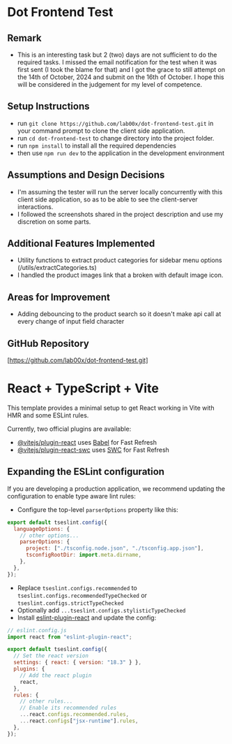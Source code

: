 # Dot Frontend Test

## Remark
- This is an interesting task but 2 (two) days are not sufficient to do the required tasks. I missed the email notification for the test when it was first sent (I took the blame for that) and I got the grace to still attempt on the 14th of October, 2024 and submit on the 16th of October. I hope this will be considered in the judgement for my level of competence.  

## Setup Instructions
- run `git clone https://github.com/lab00x/dot-frontend-test.git` in your command prompt to clone the client side application.
- run `cd dot-frontend-test` to change directory into the project folder.
- run `npm install` to install all the required dependencies
- then use `npm run dev` to the application in the development environment

## Assumptions and Design Decisions

- I'm assuming the tester will run the server locally concurrently with this client side application, so as to be able to see the client-server interactions.
- I followed the screenshots shared in the project description and use my discretion on some parts.

## Additional Features Implemented

- Utility functions to extract product categories for sidebar menu options (/utils/extractCategories.ts)
- I handled the product images link that a broken with default image icon.

## Areas for Improvement

- Adding debouncing to the product search so it doesn't make api call at every change of input field character

## GitHub Repository

[https://github.com/lab00x/dot-frontend-test.git]

<!-- ***************************************************** -->

# React + TypeScript + Vite

This template provides a minimal setup to get React working in Vite with HMR and some ESLint rules.

Currently, two official plugins are available:

- [@vitejs/plugin-react](https://github.com/vitejs/vite-plugin-react/blob/main/packages/plugin-react/README.md) uses [Babel](https://babeljs.io/) for Fast Refresh
- [@vitejs/plugin-react-swc](https://github.com/vitejs/vite-plugin-react-swc) uses [SWC](https://swc.rs/) for Fast Refresh

## Expanding the ESLint configuration

If you are developing a production application, we recommend updating the configuration to enable type aware lint rules:

- Configure the top-level `parserOptions` property like this:

```js
export default tseslint.config({
  languageOptions: {
    // other options...
    parserOptions: {
      project: ["./tsconfig.node.json", "./tsconfig.app.json"],
      tsconfigRootDir: import.meta.dirname,
    },
  },
});
```

- Replace `tseslint.configs.recommended` to `tseslint.configs.recommendedTypeChecked` or `tseslint.configs.strictTypeChecked`
- Optionally add `...tseslint.configs.stylisticTypeChecked`
- Install [eslint-plugin-react](https://github.com/jsx-eslint/eslint-plugin-react) and update the config:

```js
// eslint.config.js
import react from "eslint-plugin-react";

export default tseslint.config({
  // Set the react version
  settings: { react: { version: "18.3" } },
  plugins: {
    // Add the react plugin
    react,
  },
  rules: {
    // other rules...
    // Enable its recommended rules
    ...react.configs.recommended.rules,
    ...react.configs["jsx-runtime"].rules,
  },
});
```
